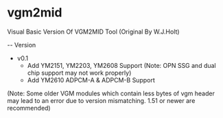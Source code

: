 # vgm2mid
Visual Basic Version Of VGM2MID Tool (Original By W.J.Holt)

-- Version
+ v0.1
    - Add YM2151, YM2203, YM2608 Support (Note: OPN SSG and dual chip support may not work properly)
    - Add YM2610 ADPCM-A & ADPCM-B Support

(Note: Some older VGM modules which contain less bytes of vgm header may lead to an error due to version mismatching. 1.51 or newer are recommended)
